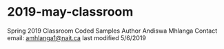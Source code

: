 # 2019-may-classroom
Spring 2019 Classroom Coded Samples
Author Andiswa Mhlanga
Contact email: amhlanga1@nait.ca
last modified 5/6/2019
